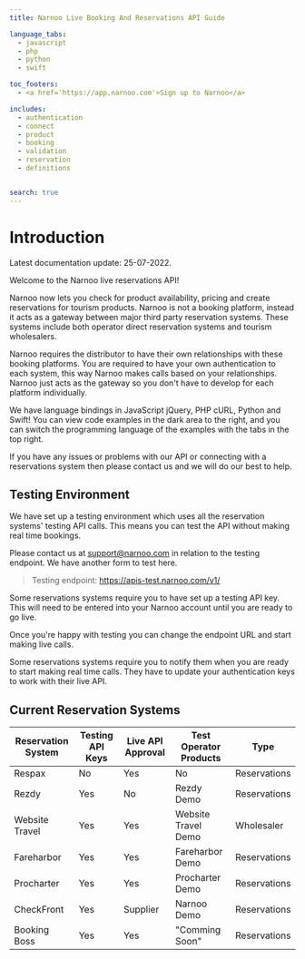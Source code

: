 ```yaml
---
title: Narnoo Live Booking And Reservations API Guide

language_tabs:
  - javascript
  - php
  - python
  - swift

toc_footers:
  - <a href='https://app.narnoo.com'>Sign up to Narnoo</a>

includes:
  - authentication
  - connect
  - product
  - booking
  - validation
  - reservation
  - definitions


search: true
---
```


# Introduction

<aside class="notice">
Latest documentation update: 25-07-2022.
</aside>

Welcome to the Narnoo live reservations API!

Narnoo now lets you check for product availability, pricing and create reservations for tourism products. Narnoo is not a booking platform, instead it acts as a gateway between major third party reservation systems. These systems include both operator direct reservation systems and tourism wholesalers.

Narnoo requires the distributor to have their own relationships with these booking platforms. You are required to have your own authentication to each system, this way Narnoo makes calls based on your relationships. Narnoo just acts as the gateway so you don't have to develop for each platform individually.

We have language bindings in JavaScript jQuery, PHP cURL, Python and Swift! You can view code examples in the dark area to the right, and you can switch the programming language of the examples with the tabs in the top right.

If you have any issues or problems with our API or connecting with a reservations system then please contact us and we will do our best to help.

## Testing Environment

We have set up a testing environment which uses all the reservation systems' testing API calls. This means you can test the API without making real time bookings.

Please contact us at support@narnoo.com in relation to the testing endpoint. We have another form to test here.

> Testing endpoint: https://apis-test.narnoo.com/v1/

<aside class="notice">
Some reservations systems require you to have set up a testing API key. This will need to be entered into your Narnoo account until you are ready to go live.
</aside>

Once you're happy with testing you can change the endpoint URL and start making live calls.

<aside class="notice">
Some reservations systems require you to notify them when you are ready to start making real time calls. They have to update your authentication keys to work with their live API.
</aside>

## Current Reservation Systems

Reservation System | Testing API Keys | Live API Approval | Test Operator Products | Type
--------- | ------- |  ----------- |  ----------- |  -----------
Respax | No | Yes | No | Reservations
Rezdy | Yes | No | Rezdy Demo | Reservations
Website Travel | Yes | Yes | Website Travel Demo | Wholesaler
Fareharbor | Yes | Yes | Fareharbor Demo | Reservations
Procharter | Yes | Yes | Procharter Demo | Reservations
CheckFront | Yes | Supplier | Narnoo Demo | Reservations
Booking Boss | Yes | Yes | "Comming Soon" | Reservations
